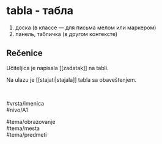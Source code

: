 # tabla - табла

1. доска (в классе — для письма мелом или маркером)  
2. панель, табличка (в другом контексте)

## Rečenice

Učiteljica je napisala [[zadatak]] na tabli.  

Na ulazu je [[stajati|stajala]] tabla sa obaveštenjem.

<br>

#vrsta/imenica  
#nivo/A1  

#tema/obrazovanje  
#tema/mesta  
#tema/predmeti
